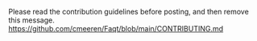 Please read the contribution guidelines before posting, and then remove this message.
https://github.com/cmeeren/Faqt/blob/main/CONTRIBUTING.md
